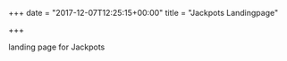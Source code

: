+++
date = "2017-12-07T12:25:15+00:00"
title = "Jackpots Landingpage"

+++

landing page for Jackpots